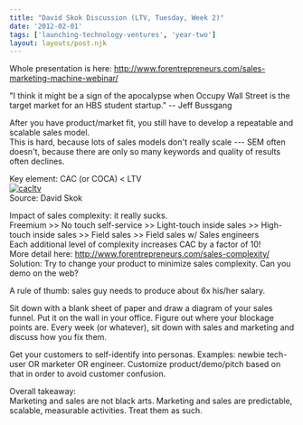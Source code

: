 ```yaml
---
title: "David Skok Discussion (LTV, Tuesday, Week 2)"
date: '2012-02-01'
tags: ['launching-technology-ventures', 'year-two']
layout: layouts/post.njk
---
```


Whole presentation is here: <http://www.forentrepreneurs.com/sales-marketing-machine-webinar/>

"I think it might be a sign of the apocalypse when Occupy Wall Street is the target market for an HBS student startup." -- Jeff Bussgang

After you have product/market fit, you still have to develop a repeatable and scalable sales model.\
This is hard, because lots of sales models don't really scale --- SEM often doesn't, because there are only so many keywords and quality of results often declines.

Key element: CAC (or COCA) < LTV\
[![](../../img/cacltv-300x127.png "cacltv")](../../img/cacltv.png)\
Source: David Skok

Impact of sales complexity: it really sucks.\
Freemium >> No touch self-service >> Light-touch inside sales >> High-touch inside sales >> Field sales >> Field sales w/ Sales engineers\
Each additional level of complexity increases CAC by a factor of 10!\
More detail here: <http://www.forentrepreneurs.com/sales-complexity/>\
Solution: Try to change your product to minimize sales complexity. Can you demo on the web?

A rule of thumb: sales guy needs to produce about 6x his/her salary.

Sit down with a blank sheet of paper and draw a diagram of your sales funnel. Put it on the wall in your office. Figure out where your blockage points are. Every week (or whatever), sit down with sales and marketing and discuss how you fix them.

Get your customers to self-identify into personas. Examples: newbie tech-user OR marketer OR engineer. Customize product/demo/pitch based on that in order to avoid customer confusion.

Overall takeaway:\
Marketing and sales are not black arts. Marketing and sales are predictable, scalable, measurable activities. Treat them as such.

